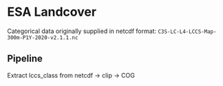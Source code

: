 # ESA Landcover

Categorical data originally supplied in netcdf format: `C3S-LC-L4-LCCS-Map-300m-P1Y-2020-v2.1.1.nc`

## Pipeline

Extract lccs_class from netcdf -> clip -> COG

